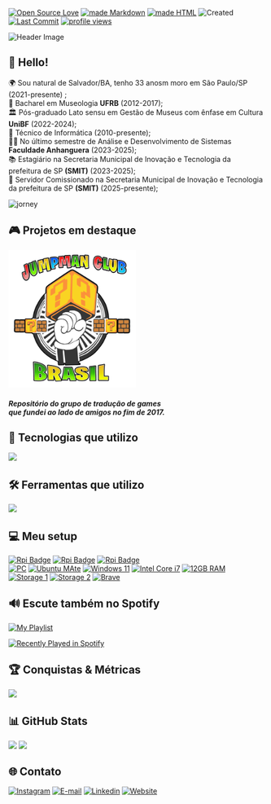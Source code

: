 [![Open Source Love](https://badges.frapsoft.com/os/v1/open-source.png)](https://github.com/alanmugiwara)
[![made Markdown](https://img.shields.io/badge/Made%20with-Markdown%20-8A2BE2)](https://github.com/alanmugiwara)
[![made HTML](https://img.shields.io/badge/Made%20with-HTML--5%20-8A2BE2)](https://github.com/alanmugiwara)
![Created](https://img.shields.io/badge/Created-Feb%205,%202024-8A2BE2)
[![Last Commit](https://img.shields.io/github/last-commit/alanmugiwara/alanmugiwara?color=8A2BE2&label=Last%20Commit)](https://github.com/alanmugiwara/alanmugiwara)
[![profile views](https://komarev.com/ghpvc/?username=alanmugiwara&color=blueviolet)](https://github.com/alanmugiwara/alanmugiwara)

![Header Image](https://cardivo.vercel.app/api?name=Álan%20Cruz&description=%20Transformando%20o%20mundo%20num%20lugar%20menos%20pior%21&image=https://avatars.githubusercontent.com/u/38691133?v=4p&instagram=alancruz_tec&linkedin=Álan%20Silva%20da%20Cruz&github=alanmugiwara&pattern=leaf&backgroundColor=%238A2BE2&colorPattern=%23fff&fontColor=%23fff&iconColor=%23fff&opacity=0.1)

## 🖖 Hello!
🌍 Sou natural de Salvador/BA, tenho 33 anosm moro em São Paulo/SP (2021-presente) ;  
🎨 Bacharel em Museologia **UFRB** (2012-2017);  
🏛️ Pós-graduado Lato sensu em Gestão de Museus com ênfase em Cultura **UniBF** (2022-2024);   
🔧 Técnico de Informática (2010-presente);  
🧑‍💻 No último semestre de Análise e Desenvolvimento de Sistemas **Faculdade Anhanguera** (2023-2025);  
📚 Estagiário na Secretaria Municipal de Inovação e Tecnologia da prefeitura de SP **(SMIT)** (2023-2025);  
💼 Servidor Comissionado na Secretaria Municipal de Inovação e Tecnologia da prefeitura de SP **(SMIT)** (2025-presente);  

![jorney](https://c.tenor.com/n1ZS7gsJQq8AAAAC/tenor.gif)

## 🎮 Projetos em destaque
<a href="https://github.com/jumpmanclubbrasil">
  <img width="250px" src="https://raw.githubusercontent.com/alanmugiwara/alanmugiwara/refs/heads/main/jump-logo.png">
</a> <h5 >Repositório do grupo de tradução de games <br/> que fundei ao lado de amigos no fim de 2017.</h5>

## 📖 Tecnologias que utilizo
<img width="600px" src="https://skillicons.dev/icons?i=linux,python,html,css,docker,git,md,raspberrypi,theme=dark" />

## 🛠️ Ferramentas que utilizo
<img width="400px" src="https://skillicons.dev/icons?i=obsidian,ubuntu,idea,github,vscode&theme=dark" />

## 💻 Meu setup
[![Rpi Badge](https://img.shields.io/badge/Raspberry%20Pi\-5-8A2BE2?style=for-the-badge&logo=Raspberry%20Pi&logoColor=white)]()
[![Rpi Badge](https://img.shields.io/badge/Raspberry%20Pi\-Zero%202W-8A2BE2?style=for-the-badge&logo=Raspberry%20Pi&logoColor=white)]()
[![Rpi Badge](https://img.shields.io/badge/Raspberry%20Pi\-Pico-8A2BE2?style=for-the-badge&logo=Raspberry%20Pi&logoColor=white)]()  
[![PC](https://img.shields.io/badge/Lenovo%20-330S%2015IKB-%238A2BE2.svg?&style=flat-square&logo=Laptop&ogoColor=white)](https://support.lenovo.com/us/pt/solutions/pd500198)
[![Ubuntu MAte](https://img.shields.io/badge/Ubuntu%20-MATE-%238A2BE2.svg?&style=flat-square&logo=ubuntu&logoColor=white)](https://www.kali.org/)
[![Windows 11](https://img.shields.io/badge/Windows%2011-24H2-%238A2BE2.svg?&style=flat-square&logo=windows&logoColor=white)](https://ghostclouds.xyz/wp/w11-22h2-22621)
[![Intel Core i7](https://img.shields.io/badge/Intel-Core%20i7%208th%20%20Gen-%238A2BE2.svg?&style=flat-square&logo=l&logoColor=white)](https://www.intel.com.br/content/www/br/pt/products/sku/122589/intel-core-i78550u-processor-8m-cache-up-to-4-00-ghz/specifications.html)
[![12GB RAM](https://img.shields.io/badge/RAM%20DDR4-12GB-%238A2BE2.svg?&style=flat-square&logoColor=white)](https://github.com/alanmugiwara/alanmugiwara)<br/>
[![Storage 1](https://img.shields.io/badge/SSD%201TB-NVMe-%238A2BE2.svg?&style=flat-square&logoColor=white)](https://walramelec.com/)
[![Storage 2](https://img.shields.io/badge/SSD%201TB-SATA-%238A2BE2.svg?&style=flat-square&logoColor=white)](https://www.xray-disk.com/)
[![Brave](https://img.shields.io/badge/Browser-Brave-%238A2BE2.svg?&style=flat-square&logo=Brave&logoColor=white)](https://brave.com/pt-br/)

## 🔊 Escute também no Spotify
[![My Playlist](https://img.shields.io/badge/Minha%20Playlist%20Garage%20Rock-%231DB954.svg?&style=flat-square&logo=spotify&logoColor=white)](https://open.spotify.com/playlist/4kL0kA3lIKKjaq06u0SOGm)

[![Recently Played in Spotify](https://spotify-recently-played-readme.vercel.app/api?user=31azx3lfr7765tkvcyw4l6ow36ri)](https://open.spotify.com/user/31azx3lfr7765tkvcyw4l6ow36ri)

## 🏆 Conquistas & Métricas
<img src="https://github-profile-trophy.vercel.app/?username=alanmugiwara&theme=dracula&column=3&row=2&margin-w=8&margin-h=8" />

## 📊 GitHub Stats
<img loading="lazy" height="180em" src="https://github-readme-stats.vercel.app/api/top-langs/?username=alanmugiwara&layout=compact&langs_count=7&theme=material-palenight"/>
<img loading="lazy" height="180em" src="https://github-readme-stats.vercel.app/api?username=alanmugiwara&show_icons=true&theme=material-palenight&include_all_commits=true&count_private=true"/>

## 🌐 Contato
<a href="https://instagram.com/alancruz_tec" target="_blank"><img loading="lazy" src="https://img.shields.io/badge/-Instagram-%23E4405F?style=for-the-badge&logo=instagram&logoColor=white" alt="Instagram"></a>
<a href="mailto:contato@alancruz.tec.br"><img loading="lazy" src="https://img.shields.io/badge/E--Mail-D14836?style=for-the-badge&logo=gmail&logoColor=white" alt="E-mail"></a>
<a href="https://linkedin.com/in/alansilvadacruz" target="_blank"><img loading="lazy" src="https://img.shields.io/badge/-LinkedIn-%230077B5?style=for-the-badge&logo=linkedin&logoColor=white" alt="Linkedin"></a>
<a href="https://alancruz.tec.br" target="_blank"><img loading="lazy" src="https://img.shields.io/badge/-My%20Website-%230077B5?style=for-the-badge&logo=wordpress&logoColor=white" alt="Website"></a>
